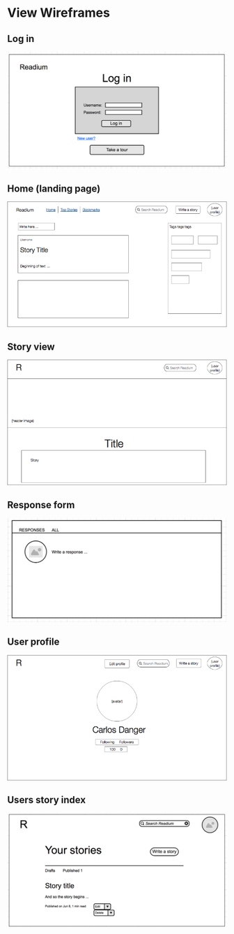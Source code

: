 # View Wireframes

## Log in
![log-in]

## Home (landing page)
![index]

## Story view
![story-view]

## Response form
![response-form]

## User profile
![user-profile]

## Users story index
![user-story-index]


[log-in]: ./wireframes/log_in.png
[index]: ./wireframes/index.png
[story-view]: ./wireframes/story_view.png
[user-profile]: ./wireframes/user_profile.png
[user-story-index]: ./wireframes/users_story_index.png
[response-form]: ./wireframes/response_form.png

